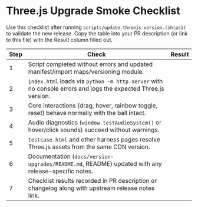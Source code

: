 # Three.js Upgrade Smoke Checklist

Use this checklist after running `scripts/update-threejs-version.(sh|ps1)` to validate the new release. Copy the table into your PR description (or link to this file) with the Result column filled out.

| Step | Check | Result |
| --- | --- | --- |
| 1 | Script completed without errors and updated manifest/import maps/versioning module. | |
| 2 | `index.html` loads via `python -m http.server` with no console errors and logs the expected Three.js version. | |
| 3 | Core interactions (drag, hover, rainbow toggle, reset) behave normally with the ball intact. | |
| 4 | Audio diagnostics (`window.testAudioSystem()` or hover/click sounds) succeed without warnings. | |
| 5 | `testcase.html` and other harness pages resolve Three.js assets from the same CDN version. | |
| 6 | Documentation (`docs/version-upgrades/README.md`, README) updated with any release-specific notes. | |
| 7 | Checklist results recorded in PR description or changelog along with upstream release notes link. | |
